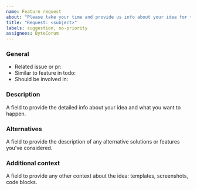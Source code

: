```yaml
---
name: Feature request
about: "Please take your time and provide us info about your idea for this project "
title: "Request: <subject>"
labels: suggestion, no-priority
assignees: ByteCorum
---
```


### General

- Related issue or pr:
- Similar to feature in todo:
- Should be involved in:

### Description

A field to provide the detailed info about your idea and what you want to happen.

### Alternatives

A field to provide the description of any alternative solutions or features you've considered.

### Additional context

A field to provide any other context about the idea: templates, screenshots, code blocks.
